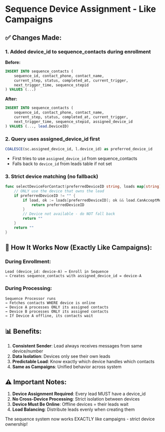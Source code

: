 # Sequence Device Assignment - Like Campaigns

## ✅ Changes Made:

### 1. **Added device_id to sequence_contacts during enrollment**

**Before:**
```sql
INSERT INTO sequence_contacts (
    sequence_id, contact_phone, contact_name, 
    current_step, status, completed_at, current_trigger,
    next_trigger_time, sequence_stepid
) VALUES (...)
```

**After:**
```sql
INSERT INTO sequence_contacts (
    sequence_id, contact_phone, contact_name, 
    current_step, status, completed_at, current_trigger,
    next_trigger_time, sequence_stepid, assigned_device_id
) VALUES (..., lead.DeviceID)
```

### 2. **Query uses assigned_device_id first**

```sql
COALESCE(sc.assigned_device_id, l.device_id) as preferred_device_id
```
- First tries to use `assigned_device_id` from sequence_contacts
- Falls back to `device_id` from leads table if not set

### 3. **Strict device matching (no fallback)**

```go
func selectDeviceForContact(preferredDeviceID string, loads map[string]DeviceLoad) string {
    // ONLY use the device that owns the lead
    if preferredDeviceID != "" {
        if load, ok := loads[preferredDeviceID]; ok && load.CanAcceptMore() {
            return preferredDeviceID
        }
        // Device not available - do NOT fall back
        return ""
    }
    return ""
}
```

## 🔄 How It Works Now (Exactly Like Campaigns):

### During Enrollment:
```
Lead (device_id: device-A) → Enroll in Sequence
→ Creates sequence_contacts with assigned_device_id = device-A
```

### During Processing:
```
Sequence Processor runs
→ Fetches contacts WHERE device is online
→ Device A processes ONLY its assigned contacts
→ Device B processes ONLY its assigned contacts
→ If Device A offline, its contacts wait
```

## 📊 Benefits:

1. **Consistent Sender**: Lead always receives messages from same device/number
2. **Data Isolation**: Devices only see their own leads
3. **Predictable Load**: Know exactly which device handles which contacts
4. **Same as Campaigns**: Unified behavior across system

## ⚠️ Important Notes:

1. **Device Assignment Required**: Every lead MUST have a device_id
2. **No Cross-Device Processing**: Strict isolation between devices
3. **Device Must Be Online**: Offline devices = their leads wait
4. **Load Balancing**: Distribute leads evenly when creating them

The sequence system now works EXACTLY like campaigns - strict device ownership!